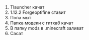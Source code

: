 1. Tlauncher качат
2. 1.12.2 Forgeoptifine ставит
3. Попа мыт
4. Папка модеки с гитхаб качат
5. В папку mods в .minecraft заливат
6. Сасат
